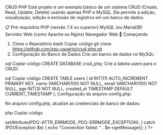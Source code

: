 CRUD PHP
Este projeto é um exemplo básico de um sistema CRUD (Create, Read, Update, Delete) usando apenas PHP e MySQL. Ele permite a adição, visualização, edição e exclusão de registros em um banco de dados.

📋 Pré-requisitos
PHP (versão 7.4 ou superior)
MySQL (ou MariaDB)
Servidor Web (como Apache ou Nginx)
Navegador Web
🚀 Começando
1. Clone o Repositório
bash
Copiar código
git clone https://github.com/seu-usuario/crud-php.git
2. Configuração do Banco de Dados
Crie um banco de dados no MySQL:

sql
Copiar código
CREATE DATABASE crud_php;
Crie a tabela users para o CRUD:

sql
Copiar código
CREATE TABLE users (
  id INT(11) AUTO_INCREMENT PRIMARY KEY,
  name VARCHAR(100) NOT NULL,
  email VARCHAR(100) NOT NULL,
  age INT(3) NOT NULL,
  created_at TIMESTAMP DEFAULT CURRENT_TIMESTAMP
);
Configuração do arquivo config.php:

No arquivo config.php, atualize as credenciais de banco de dados:

php
Copiar código
<?php
$servername = "localhost";
$username = "seu-usuario";
$password = "sua-senha";
$dbname = "crud_php";

try {
    $conn = new PDO("mysql:host=$servername;dbname=$dbname", $username, $password);
    $conn->setAttribute(PDO::ATTR_ERRMODE, PDO::ERRMODE_EXCEPTION);
} catch (PDOException $e) {
    echo "Connection failed: " . $e->getMessage();
}
?>
